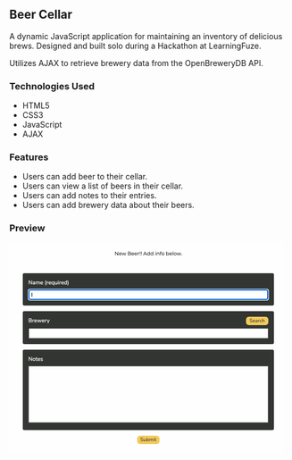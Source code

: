 ## Beer Cellar

A dynamic JavaScript application for maintaining an inventory of delicious brews.
Designed and built solo during a Hackathon at LearningFuze.

Utilizes AJAX to retrieve brewery data from the OpenBreweryDB API.

### Technologies Used
* HTML5
* CSS3
* JavaScript
* AJAX

### Features
* Users can add beer to their cellar.
* Users can view a list of beers in their cellar.
* Users can add notes to their entries.
* Users can add brewery data about their beers.

### Preview
![Image of preview](images/beer-cellar-demo.gif)
